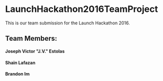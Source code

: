 # LaunchHackathon2016TeamProject
This is our team submission for the Launch Hackathon 2016.

## Team Members:
#### Joseph Victor "J.V." Estolas
#### Shain Lafazan
#### Brandon Im
